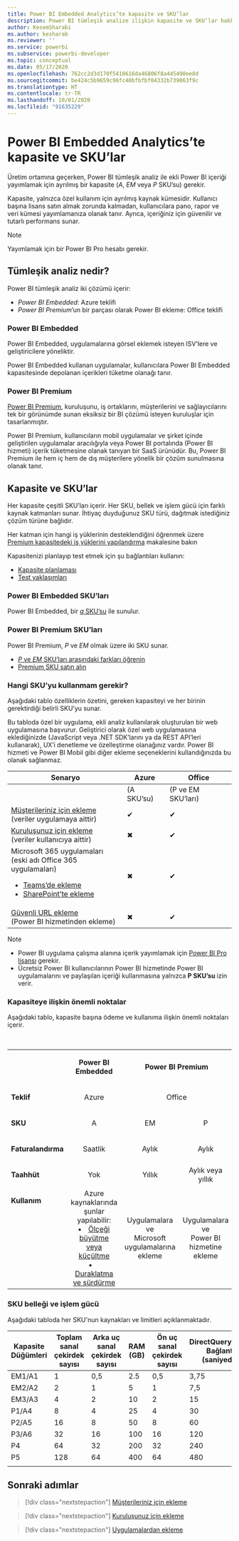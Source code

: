 ```yaml
---
title: Power BI Embedded Analytics’te kapasite ve SKU’lar
description: Power BI tümleşik analize ilişkin kapasite ve SKU’lar hakkında bilgi edinin.
author: KesemSharabi
ms.author: kesharab
ms.reviewer: ''
ms.service: powerbi
ms.subservice: powerbi-developer
ms.topic: conceptual
ms.date: 05/17/2020
ms.openlocfilehash: 762cc2d3d170f5418616da46806f8a445490ee8d
ms.sourcegitcommit: be424c5b9659c96fc40bfbfbf04332b739063f9c
ms.translationtype: HT
ms.contentlocale: tr-TR
ms.lasthandoff: 10/01/2020
ms.locfileid: "91635229"
---
```

# <a name="capacity-and-skus-in-power-bi-embedded-analytics"></a>Power BI Embedded Analytics’te kapasite ve SKU’lar

Üretim ortamına geçerken, Power BI tümleşik analiz ile ekli Power BI içeriği yayımlamak için ayrılmış bir kapasite (*A*, *EM* veya *P* SKU’su) gerekir.

Kapasite, yalnızca özel kullanım için ayrılmış kaynak kümesidir. Kullanıcı başına lisans satın almak zorunda kalmadan, kullanıcılara pano, rapor ve veri kümesi yayımlamanıza olanak tanır. Ayrıca, içeriğiniz için güvenilir ve tutarlı performans sunar.

>[!NOTE]
>Yayımlamak için bir Power BI Pro hesabı gerekir.

## <a name="what-is-embedded-analytics"></a>Tümleşik analiz nedir?

Power BI tümleşik analiz iki çözümü içerir:
* *Power BI Embedded*: Azure teklifi
* *Power BI Premium*’un bir parçası olarak Power BI ekleme: Office teklifi

### <a name="power-bi-embedded"></a>Power BI Embedded

Power BI Embedded, uygulamalarına görsel eklemek isteyen ISV’lere ve geliştiricilere yöneliktir.

Power BI Embedded kullanan uygulamalar, kullanıcılara Power BI Embedded kapasitesinde depolanan içerikleri tüketme olanağı tanır.

### <a name="power-bi-premium"></a>Power BI Premium

[Power BI Premium](../../admin/service-premium-what-is.md), kuruluşunu, iş ortaklarını, müşterilerini ve sağlayıcılarını tek bir görünümde sunan eksiksiz bir BI çözümü isteyen kuruluşlar için tasarlanmıştır.

Power BI Premium, kullanıcıların mobil uygulamalar ve şirket içinde geliştirilen uygulamalar aracılığıyla veya Power BI portalında (Power BI hizmeti) içerik tüketmesine olanak tanıyan bir SaaS ürünüdür. Bu, Power BI Premium ile hem iç hem de dış müşterilere yönelik bir çözüm sunulmasına olanak tanır.

## <a name="capacity-and-skus"></a>Kapasite ve SKU’lar

Her kapasite çeşitli SKU’ları içerir. Her SKU, bellek ve işlem gücü için farklı kaynak katmanları sunar. İhtiyaç duyduğunuz SKU türü, dağıtmak istediğiniz çözüm türüne bağlıdır.

Her katman için hangi iş yüklerinin desteklendiğini öğrenmek üzere [Premium kapasitedeki iş yüklerini yapılandırma](../../admin/service-admin-premium-workloads.md) makalesine bakın

Kapasitenizi planlayıp test etmek için şu bağlantıları kullanın:
* [Kapasite planlaması](embedded-capacity-planning.md)
* [Test yaklaşımları](../../admin/service-premium-capacity-optimize.md#testing-approaches)

### <a name="power-bi-embedded-skus"></a>Power BI Embedded SKU’ları

Power BI Embedded, bir [*a* SKU’su](../../admin/service-admin-premium-purchase.md#purchase-a-skus-for-testing-and-other-scenarios) ile sunulur.

### <a name="power-bi-premium-skus"></a>Power BI Premium SKU’ları

Power BI Premium, *P* ve *EM* olmak üzere iki SKU sunar.
* [*P* ve *EM* SKU’ları arasındaki farkları öğrenin](../../admin/service-premium-what-is.md#subscriptions-and-licensing)
* [Premium SKU satın alın](../../admin/service-admin-premium-purchase.md)

### <a name="which-sku-should-i-use"></a>Hangi SKU’yu kullanmam gerekir?

Aşağıdaki tablo özelliklerin özetini, gereken kapasiteyi ve her birinin gerektirdiği belirli SKU’yu sunar.

Bu tabloda özel bir uygulama, ekli analiz kullanılarak oluşturulan bir web uygulamasına başvurur. Geliştirici olarak özel web uygulamasına eklediğinizde (JavaScript veya .NET SDK’larını ya da REST API’leri kullanarak), UX’i denetleme ve özelleştirme olanağınız vardır. Power BI hizmeti ve Power BI Mobil gibi diğer ekleme seçeneklerini kullandığınızda bu olanak sağlanmaz.

| Senaryo | Azure   | Office          |
|----------|---------|-----------------|
|          | (A SKU’su) | (P ve EM SKU’ları) |
|[Müşterileriniz için ekleme](embed-sample-for-customers.md)</br>(veriler uygulamaya aittir)     |✔        |✔        |
|[Kuruluşunuz için ekleme](embed-sample-for-your-organization.md)</br>(veriler kullanıcıya aittir)     |✖        |✔         |
|Microsoft 365 uygulamaları</br>(eski adı Office 365 uygulamaları)<ul><li>[Teams’de ekleme](../../collaborate-share/service-embed-report-microsoft-teams.md)</li><li>[SharePoint’te ekleme](../../collaborate-share/service-embed-report-spo.md)</li></ul>     |✖        |✔        |
|[Güvenli URL ekleme](../../collaborate-share/service-embed-secure.md)</br>(Power BI hizmetinden ekleme)     |✖        |✔        |

>[!NOTE]
>* Power BI uygulama çalışma alanına içerik yayımlamak için [Power BI Pro lisansı](../../admin/service-admin-purchasing-power-bi-pro.md) gerekir.
>* Ücretsiz Power BI kullanıcılarının Power BI hizmetinde Power BI uygulamalarını ve paylaşılan içeriği kullanmasına yalnızca **P SKU’su** izin verir.

### <a name="capacity-considerations"></a>Kapasiteye ilişkin önemli noktalar

Aşağıdaki tablo, kapasite başına ödeme ve kullanıma ilişkin önemli noktaları içerir.

</br>
<table>
<tbody>
<tr>
<td></td>
<td style="text-align: center;"><p><strong>Power BI Embedded</strong></p></td>
<td style="text-align: center;" colspan="2"><p><strong>Power BI Premium</strong></p></td>
</tr>
<tr>
<td><p><strong>Teklif</strong></p></td>
<td style="text-align: center"><p>Azure</p></td>
<td style="text-align: center" colspan="2"><p>Office</p></td>
</tr>
<tr>
<td><p><strong>SKU</strong></p></td>
<td style="text-align: center"><p>A</p></td>
<td style="text-align: center"><p>EM</p></td>
<td style="text-align: center"><p>P</p></td>
</tr>
<tr>
<td><p><strong>Faturalandırma</strong></td>
<td style="text-align: center">Saatlik</td>
<td style="text-align: center">Aylık</td>
<td style="text-align: center">Aylık</td>
</tr>
<tr>
<td><p><strong>Taahhüt</strong></td>
<td style="text-align: center">Yok</td>
<td style="text-align: center">Yıllık</td>
<td style="text-align: center">Aylık veya yıllık</td>
</tr>
<tr>
<td valign="top"><p><strong>Kullanım</strong></td>
<td style="text-align: center">Azure kaynaklarında şunlar yapılabilir:<li><a href="azure-pbie-scale-capacity.md">Ölçeği büyütme veya küçültme</a></li><li><a href="azure-pbie-pause-start.md">Duraklatma ve sürdürme</a>
</td></li>
<td style="text-align: center">Uygulamalara ve</br> Microsoft uygulamalarına ekleme</td>
<td style="text-align: center">Uygulamalara ve</br> Power BI hizmetine ekleme</td>
</tr>
</tbody>
</table>

### <a name="sku-memory-and-computing-power"></a>SKU belleği ve işlem gücü

Aşağıdaki tabloda her SKU'nun kaynakları ve limitleri açıklanmaktadır.

| Kapasite Düğümleri | Toplam sanal çekirdek sayısı | Arka uç sanal çekirdek sayısı | RAM (GB) | Ön uç sanal çekirdek sayısı | DirectQuery/Canlı Bağlantı (saniyede) | Model Yenileme Paralelliği |
| --- | --- | --- | --- | --- | --- | --- |
| EM1/A1 | 1 | 0,5 | 2.5 | 0,5 | 3,75 | 1 |
| EM2/A2 | 2 | 1 | 5 | 1 | 7,5 | 2 |
| EM3/A3 | 4 | 2 | 10 | 2 | 15 | 3 |
| P1/A4 | 8 | 4 | 25 | 4 | 30 | 6 |
| P2/A5 | 16 | 8 | 50 | 8 | 60 | 12 |
| P3/A6 | 32 | 16 | 100 | 16 | 120 | 24 |
| P4 | 64 | 32 | 200 | 32 | 240 | 48 |
| P5 | 128 | 64 | 400 | 64 | 480 | 96 |
| | | | | | | |

## <a name="next-steps"></a>Sonraki adımlar

> [!div class="nextstepaction"]
>[Müşterileriniz için ekleme](embed-sample-for-customers.md)

> [!div class="nextstepaction"]
>[Kuruluşunuz için ekleme](embed-sample-for-your-organization.md)

> [!div class="nextstepaction"]
> [Uygulamalardan ekleme](embed-from-apps.md)